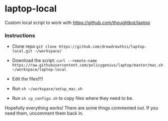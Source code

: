 # laptop-local
Custom local script to work with https://github.com/thoughtbot/laptop

### Instructions

- Clone repo
`git clone https://github.com/drewdrewthis/laptop-local.git ~/workspace/` 

- Download the script:
`curl --remote-name https://raw.githubusercontent.com/policygenius/laptop/master/mac.sh ~/workspace/laptop-local`

- Edit the files!!!!

- Run
`sh ~/workspace/setup_mac.sh`

- Run `sh cp_configs.sh` to copy files where they need to be.

Hopefully everything works!
There are some thngs commented out. If you need them, uncomment them back in.
